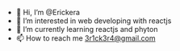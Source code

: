 - 👋 Hi, I’m @Erickera
- 👀 I’m interested in web developing with reactjs
- 🌱 I’m currently learning reactjs and phyton
- 📫 How to reach me 3r1ck3r4@gmail.com

<!---
Erickera/Erickera is a ✨ special ✨ repository because its `README.md` (this file) appears on your GitHub profile.
You can click the Preview link to take a look at your changes.
--->
